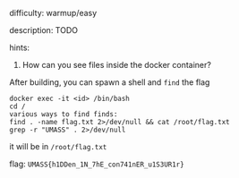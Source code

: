 difficulty: warmup/easy

description: TODO

hints: 
1) How can you see files inside the docker container?

After building, you can spawn a shell and `find` the flag
```
docker exec -it <id> /bin/bash
cd / 
various ways to find finds:
find . -name flag.txt 2>/dev/null && cat /root/flag.txt
grep -r "UMASS" . 2>/dev/null
```

it will be in `/root/flag.txt`

flag: `UMASS{h1DDen_1N_7hE_con741nER_u1S3UR1r}`